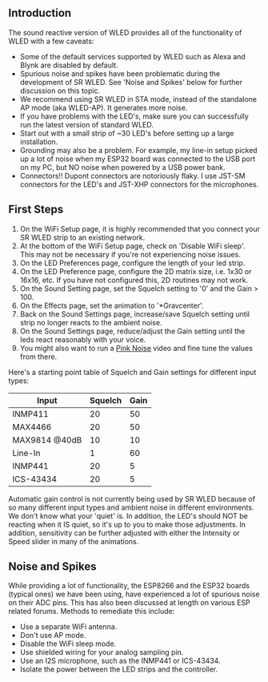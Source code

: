 ## Introduction
The sound reactive version of WLED provides all of the functionality of WLED with a few caveats:

* Some of the default services supported by WLED such as Alexa and Blynk are disabled by default.
* Spurious noise and spikes have been problematic during the development of SR WLED. See 'Noise and Spikes' below for further discussion on this topic.
* We recommend using SR WLED in STA mode, instead of the standalone AP mode (aka WLED-AP). It generates more noise.
* If you have problems with the LED's, make sure you can successfully run the latest version of standard WLED.
* Start out with a small strip of ~30 LED's before setting up a large installation.
* Grounding may also be a problem. For example, my line-in setup picked up a lot of noise when my ESP32 board was connected to the USB port on my PC, but NO noise when powered by a USB power bank.
* Connectors!! Dupont connectors are notoriously flaky. I use JST-SM connectors for the LED's and JST-XHP connectors for the microphones.

## First Steps
1. On the WiFi Setup page, it is highly recommended that you connect your SR WLED strip to an existing network.
2. At the bottom of the WiFi Setup page, check on 'Disable WiFi sleep'. This may not be necessary if you're not experiencing noise issues.
3. On the LED Preferences page, configure the length of your led strip.
3. On the LED Preference page, configure the 2D matrix size, i.e. 1x30 or 16x16, etc. If you have not configured this, 2D routines may not work.
4. On the Sound Setting page, set the Squelch setting to '0' and the Gain > 100.
5. On the Effects page, set the animation to '*Gravcenter'.
6. Back on the Sound Settings page, increase/save Squelch setting until strip no longer reacts to the ambient noise.
7. On the Sound Settings page, reduce/adjust the Gain setting until the leds react reasonably with your voice.
8. You might also want to run a [Pink Noise](https://www.youtube.com/watch?v=ZXtimhT-ff4) video and fine tune the values from there.

Here's a starting point table of Squelch and Gain settings for different input types:

| Input | Squelch | Gain
| ----- | ------- | ----
| INMP411 | 20 | 50
| MAX4466 | 20 | 50
| MAX9814 @40dB | 10 | 10
| Line-In | 1 | 60
| INMP441 | 20 | 5
| ICS-43434 | 20 | 5

Automatic gain control is not currently being used by SR WLED because of so many different input types and ambient noise in different environments. We don't know what your 'quiet' is. In addition, the LED's should NOT be reacting when it IS quiet, so it's up to you to make those adjustments. In addition, sensitivity can be further adjusted with either the Intensity or Speed slider in many of the animations.

## Noise and Spikes
While providing a lot of functionality, the ESP8266 and the ESP32 boards (typical ones) we have been using, have experienced a lot of spurious noise on their ADC pins. This has also been discussed at length on various ESP related forums. Methods to remediate this include:

* Use a separate WiFi antenna.
* Don't use AP mode.
* Disable the WiFi sleep mode.
* Use shielded wiring for your analog sampling pin.
* Use an I2S microphone, such as the INMP441 or ICS-43434.
* Isolate the power between the LED strips and the controller.

